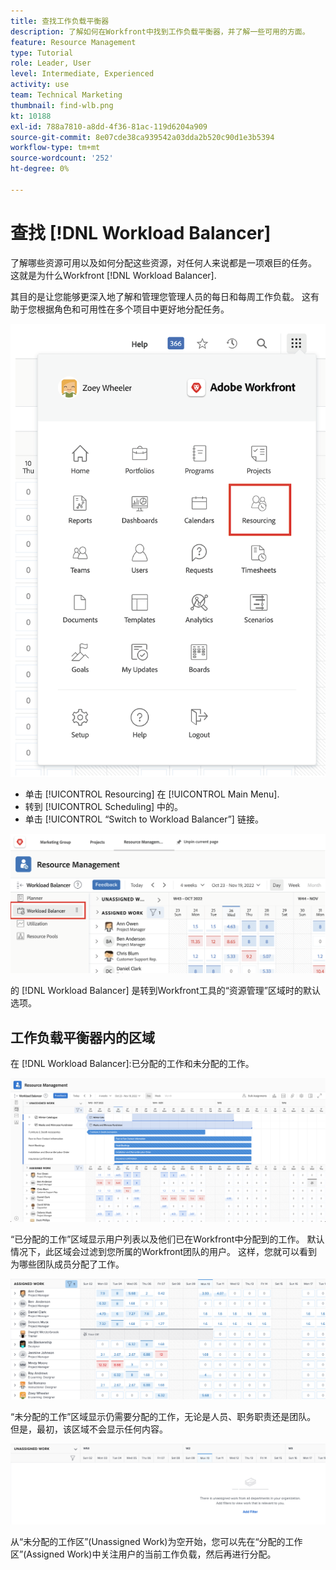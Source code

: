 ```yaml
---
title: 查找工作负载平衡器
description: 了解如何在Workfront中找到工作负载平衡器，并了解一些可用的方面。
feature: Resource Management
type: Tutorial
role: Leader, User
level: Intermediate, Experienced
activity: use
team: Technical Marketing
thumbnail: find-wlb.png
kt: 10188
exl-id: 788a7810-a8dd-4f36-81ac-119d6204a909
source-git-commit: 8e07cde38ca939542a03dda2b520c90d1e3b5394
workflow-type: tm+mt
source-wordcount: '252'
ht-degree: 0%

---
```


# 查找 [!DNL Workload Balancer]

了解哪些资源可用以及如何分配这些资源，对任何人来说都是一项艰巨的任务。 这就是为什么Workfront [!DNL Workload Balancer].

其目的是让您能够更深入地了解和管理您管理人员的每日和每周工作负载。 这有助于您根据角色和可用性在多个项目中更好地分配任务。

![资源主菜单选项](assets/Find_01.png)

* 单击 [!UICONTROL Resourcing] 在 [!UICONTROL Main Menu].
* 转到 [!UICONTROL Scheduling] 中的。
* 单击 [!UICONTROL “Switch to Workload Balancer”] 链接。

![切换到工作负载平衡器](assets/Find_02.png)

的 [!DNL Workload Balancer] 是转到Workfront工具的“资源管理”区域时的默认选项。

## 工作负载平衡器内的区域

在 [!DNL Workload Balancer]:已分配的工作和未分配的工作。

![未分配区域](assets/Find_03.png)

“已分配的工作”区域显示用户列表以及他们已在Workfront中分配到的工作。 默认情况下，此区域会过滤到您所属的Workfront团队的用户。 这样，您就可以看到为哪些团队成员分配了工作。

![分配区域用户](assets/Find_03b.png)

“未分配的工作”区域显示仍需要分配的工作，无论是人员、职务职责还是团队。 但是，最初，该区域不会显示任何内容。

![未分配的工作区](assets/Find_03c.png)

从“未分配的工作区”(Unassigned Work)为空开始，您可以先在“分配的工作区”(Assigned Work)中关注用户的当前工作负载，然后再进行分配。
